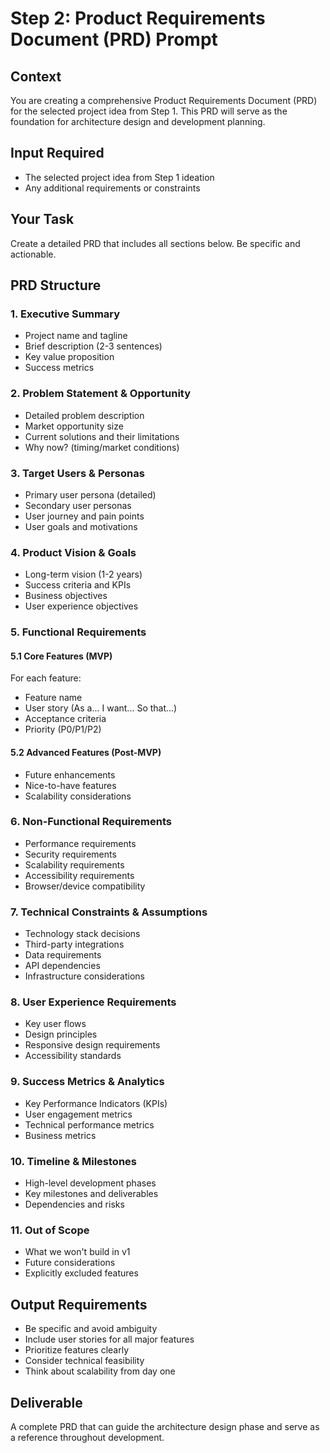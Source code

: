 # Step 2: Product Requirements Document (PRD) Prompt

## Context
You are creating a comprehensive Product Requirements Document (PRD) for the selected project idea from Step 1. This PRD will serve as the foundation for architecture design and development planning.

## Input Required
- The selected project idea from Step 1 ideation
- Any additional requirements or constraints

## Your Task
Create a detailed PRD that includes all sections below. Be specific and actionable.

## PRD Structure

### 1. Executive Summary
- Project name and tagline
- Brief description (2-3 sentences)
- Key value proposition
- Success metrics

### 2. Problem Statement & Opportunity
- Detailed problem description
- Market opportunity size
- Current solutions and their limitations
- Why now? (timing/market conditions)

### 3. Target Users & Personas
- Primary user persona (detailed)
- Secondary user personas
- User journey and pain points
- User goals and motivations

### 4. Product Vision & Goals
- Long-term vision (1-2 years)
- Success criteria and KPIs
- Business objectives
- User experience objectives

### 5. Functional Requirements

#### 5.1 Core Features (MVP)
For each feature:
- Feature name
- User story (As a... I want... So that...)
- Acceptance criteria
- Priority (P0/P1/P2)

#### 5.2 Advanced Features (Post-MVP)
- Future enhancements
- Nice-to-have features
- Scalability considerations

### 6. Non-Functional Requirements
- Performance requirements
- Security requirements
- Scalability requirements
- Accessibility requirements
- Browser/device compatibility

### 7. Technical Constraints & Assumptions
- Technology stack decisions
- Third-party integrations
- Data requirements
- API dependencies
- Infrastructure considerations

### 8. User Experience Requirements
- Key user flows
- Design principles
- Responsive design requirements
- Accessibility standards

### 9. Success Metrics & Analytics
- Key Performance Indicators (KPIs)
- User engagement metrics
- Technical performance metrics
- Business metrics

### 10. Timeline & Milestones
- High-level development phases
- Key milestones and deliverables
- Dependencies and risks

### 11. Out of Scope
- What we won't build in v1
- Future considerations
- Explicitly excluded features

## Output Requirements
- Be specific and avoid ambiguity
- Include user stories for all major features
- Prioritize features clearly
- Consider technical feasibility
- Think about scalability from day one

## Deliverable
A complete PRD that can guide the architecture design phase and serve as a reference throughout development.